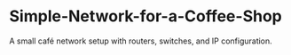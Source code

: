 # Simple-Network-for-a-Coffee-Shop

A small café network setup with routers, switches, and IP configuration. 
